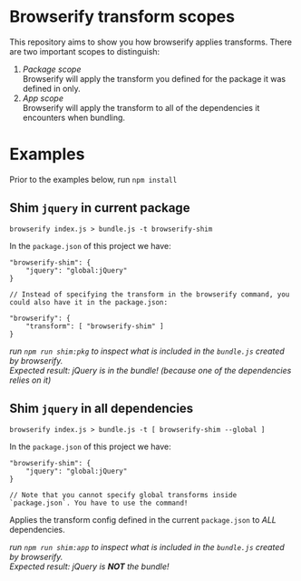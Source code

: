 # Browserify transform scopes

This repository aims to show you how browserify applies transforms. There are two important scopes to distinguish:

1. *Package scope*  
Browserify will apply the transform you defined for the package it was defined in only.
2. *App scope*  
Browserify will apply the transform to all of the dependencies it encounters when bundling.

# Examples

Prior to the examples below, run `npm install`

## Shim `jquery` in current package

`browserify index.js > bundle.js -t browserify-shim`

In the `package.json` of this project we have:

```
"browserify-shim": {
    "jquery": "global:jQuery"
}

// Instead of specifying the transform in the browserify command, you could also have it in the package.json:

"browserify": {
    "transform": [ "browserify-shim" ]
}
```

*run `npm run shim:pkg` to inspect what is included in the `bundle.js` created by browserify.  
Expected result: jQuery is in the bundle! (because one of the dependencies relies on it)*

## Shim `jquery` in all dependencies

`browserify index.js > bundle.js -t [ browserify-shim --global ]`

In the `package.json` of this project we have:

```
"browserify-shim": {
    "jquery": "global:jQuery"
}

// Note that you cannot specify global transforms inside `package.json`. You have to use the command!

```

Applies the transform config defined in the current `package.json` to *ALL* dependencies.

*run `npm run shim:app` to inspect what is included in the `bundle.js` created by browserify.  
Expected result: jQuery is __NOT__ the bundle!*
